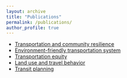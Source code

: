 ```yaml
---
layout: archive
title: "Publications"
permalink: /publications/
author_profile: true
---
```


- [Transportation and community resilience](/_publications/Transportation-and-community-resilience/)
- [Environment-friendly transportation system]()
- [Transportation equity]()
- [Land use and travel behavior]()
- [Transit planning]()
